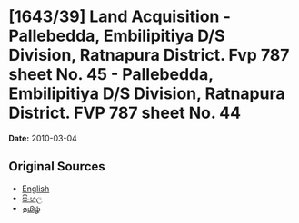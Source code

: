 # [1643/39] Land Acquisition - Pallebedda, Embilipitiya D/S Division, Ratnapura District. Fvp 787 sheet No. 45 - Pallebedda, Embilipitiya D/S Division, Ratnapura District. FVP 787 sheet No. 44

**Date:** 2010-03-04

## Original Sources

- [English](https://documents.gov.lk/view/extra-gazettes/2010/3/1643-39_E.pdf)
- [සිංහල](https://documents.gov.lk/view/extra-gazettes/2010/3/1643-39_S.pdf)
- [தமிழ்](https://documents.gov.lk/view/extra-gazettes/2010/3/1643-39_T.pdf)
